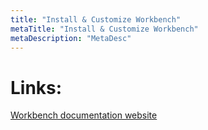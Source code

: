 ```yaml
---
title: "Install & Customize Workbench"
metaTitle: "Install & Customize Workbench"
metaDescription: "MetaDesc"
---
```


# Links:


[Workbench documentation website](https://genevaers.github.io/wb/)

